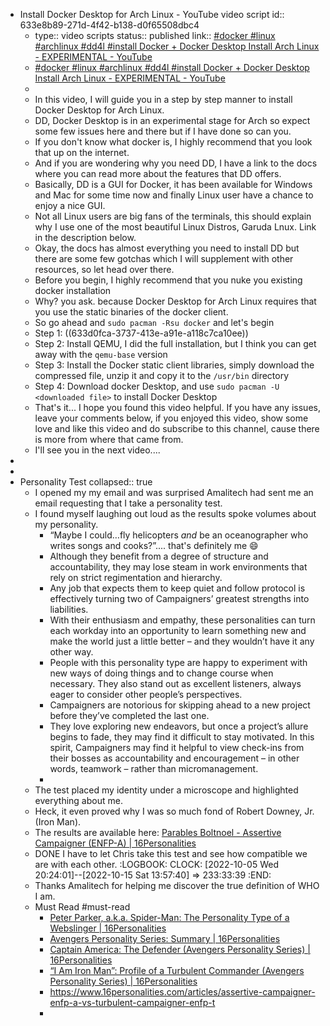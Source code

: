 - Install Docker Desktop for Arch Linux - YouTube video script
  id:: 633e8b89-271d-4f42-b138-d0f65508dbc4
	- type:: video scripts
	  status:: published
	  link:: [#docker #linux #archlinux #dd4l #install  Docker + Docker Desktop Install Arch Linux - EXPERIMENTAL - YouTube](https://www.youtube.com/watch?v=u9XRBVJBYL4&t=189s)
	- [#docker #linux #archlinux #dd4l #install  Docker + Docker Desktop Install Arch Linux - EXPERIMENTAL - YouTube](https://www.youtube.com/watch?v=u9XRBVJBYL4&t=189s)
	-
	- In this video, I will guide you in a step by step manner to install Docker Desktop for Arch Linux.
	- DD, Docker Desktop is in an experimental stage for Arch so expect some few issues here and there but if I have done so can you.
	- If you don't know what docker is, I highly recommend that you look that up on the internet.
	- And if you are wondering why you need DD, I have a link to the docs where you can read more about the features that DD offers.
	- Basically, DD is a GUI for Docker, it has been available for Windows and Mac for some time now and finally Linux user have a chance to enjoy a nice GUI.
	- Not all Linux users are big fans of the terminals, this should explain why I use one of the most beautiful Linux Distros, Garuda Lnux. Link in the description below.
	- Okay, the docs has almost everything you need to install DD but there are some few gotchas which I will supplement with other resources, so let head over there.
	- Before you begin, I highly recommend that you nuke you existing docker installation
	- Why? you ask. because Docker Desktop for Arch Linux requires that you use the static binaries of the docker client.
	- So go ahead and `sudo pacman -Rsu docker` and let's begin
	- Step 1: ((633d0fca-3737-413e-a91e-a118c7ca10ee))
	- Step 2: Install QEMU, I did the full installation, but I think you can get away with the `qemu-base` version
	- Step 3: Install the Docker static client libraries, simply download the compressed file, unzip it and copy it to the `/usr/bin` directory
	- Step 4: Download docker Desktop, and use `sudo pacman -U <downloaded file>` to install Docker Desktop
	- That's it... I hope you found this video helpful. If you have any issues, leave your comments below, if you enjoyed this video, show some love and like this video and do subscribe to this channel, cause there is more from where that came from.
	- I'll see you in the next video....
-
-
- Personality Test
  collapsed:: true
	- I opened my my email and was surprised Amalitech had sent me an email requesting that I take a personality test.
	- I found myself laughing out loud as the results spoke volumes about my personality.
		- “Maybe I could…fly helicopters *and* be an oceanographer who writes songs and cooks?”.... that's definitely me 😄
		- Although they benefit from a degree of structure and accountability, they may lose steam in work environments that rely on strict regimentation and hierarchy.
		- Any job that expects them to keep quiet and follow protocol is effectively turning two of Campaigners’ greatest strengths into liabilities.
		- With their enthusiasm and empathy, these personalities can turn each workday into an opportunity to learn something new and make the world just a little better – and they wouldn’t have it any other way.
		- People with this personality type are happy to experiment with new ways of doing things and to change course when necessary. They also stand out as excellent listeners, always eager to consider other people’s perspectives.
		- Campaigners are notorious for skipping ahead to a new project before they’ve completed the last one.
		- They love exploring new endeavors, but once a project’s allure begins to fade, they may find it difficult to stay motivated. In this spirit, Campaigners may find it helpful to view check-ins from their bosses as accountability and encouragement – in other words, teamwork – rather than micromanagement.
		-
	- The test placed my identity under a microscope and highlighted everything about me.
	- Heck, it even proved why I was so much fond of Robert Downey, Jr. (Iron Man).
	- The results are available here: [Parables Boltnoel - Assertive Campaigner (ENFP-A)  | 16Personalities](https://www.16personalities.com/profiles/7234f25db7b13)
	- DONE I have to let Chris take this test and see how compatible we are with each other.
	  :LOGBOOK:
	  CLOCK: [2022-10-05 Wed 20:24:01]--[2022-10-15 Sat 13:57:40] =>  233:33:39
	  :END:
	- Thanks Amalitech for helping me discover the true definition of WHO I am.
	- Must Read #must-read
		- [Peter Parker, a.k.a. Spider-Man: The Personality Type of a Webslinger
		   | 16Personalities](https://www.16personalities.com/articles/peter-parker-aka-spider-man-the-personality-type-of-a-webslinger)
		- [Avengers Personality Series: Summary
		   | 16Personalities](https://www.16personalities.com/articles/avengers-personality-series-summary)
		- [Captain America: The Defender (Avengers Personality Series)
		   | 16Personalities](https://www.16personalities.com/articles/captain-america-the-defender-avengers-personality-series)
		- [“I Am Iron Man”: Profile of a Turbulent Commander (Avengers Personality Series)
		   | 16Personalities](https://www.16personalities.com/articles/i-am-iron-man-profile-of-a-turbulent-commander-avengers-personality-series)
		- https://www.16personalities.com/articles/assertive-campaigner-enfp-a-vs-turbulent-campaigner-enfp-t
		-